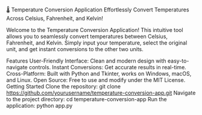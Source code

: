 🌡️ Temperature Conversion Application
Effortlessly Convert Temperatures Across Celsius, Fahrenheit, and Kelvin!

Welcome to the Temperature Conversion Application! This intuitive tool allows you to seamlessly convert temperatures between Celsius, Fahrenheit, and Kelvin. Simply input your temperature, select the original unit, and get instant conversions to the other two units.

Features
User-Friendly Interface: Clean and modern design with easy-to-navigate controls.
Instant Conversions: Get accurate results in real-time.
Cross-Platform: Built with Python and Tkinter, works on Windows, macOS, and Linux.
Open Source: Free to use and modify under the MIT License.
Getting Started
Clone the repository: git clone https://github.com/yourusername/temperature-conversion-app.git
Navigate to the project directory: cd temperature-conversion-app
Run the application: python app.py


